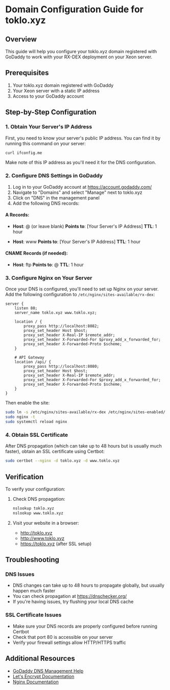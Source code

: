 # Domain Configuration Guide for toklo.xyz

## Overview

This guide will help you configure your toklo.xyz domain registered with GoDaddy to work with your RX-DEX deployment on your Xeon server.

## Prerequisites

1. Your toklo.xyz domain registered with GoDaddy
2. Your Xeon server with a static IP address
3. Access to your GoDaddy account

## Step-by-Step Configuration

### 1. Obtain Your Server's IP Address

First, you need to know your server's public IP address. You can find it by running this command on your server:

```bash
curl ifconfig.me
```

Make note of this IP address as you'll need it for the DNS configuration.

### 2. Configure DNS Settings in GoDaddy

1. Log in to your GoDaddy account at https://account.godaddy.com/
2. Navigate to "Domains" and select "Manage" next to toklo.xyz
3. Click on "DNS" in the management panel
4. Add the following DNS records:

#### A Records:
- **Host**: @ (or leave blank)
  **Points to**: [Your Server's IP Address]
  **TTL**: 1 hour

- **Host**: www
  **Points to**: [Your Server's IP Address]
  **TTL**: 1 hour

#### CNAME Records (if needed):
- **Host**: ftp
  **Points to**: @
  **TTL**: 1 hour

### 3. Configure Nginx on Your Server

Once your DNS is configured, you'll need to set up Nginx on your server. Add the following configuration to `/etc/nginx/sites-available/rx-dex`:

```nginx
server {
    listen 80;
    server_name toklo.xyz www.toklo.xyz;

    location / {
        proxy_pass http://localhost:8082;
        proxy_set_header Host $host;
        proxy_set_header X-Real-IP $remote_addr;
        proxy_set_header X-Forwarded-For $proxy_add_x_forwarded_for;
        proxy_set_header X-Forwarded-Proto $scheme;
    }

    # API Gateway
    location /api/ {
        proxy_pass http://localhost:8080;
        proxy_set_header Host $host;
        proxy_set_header X-Real-IP $remote_addr;
        proxy_set_header X-Forwarded-For $proxy_add_x_forwarded_for;
        proxy_set_header X-Forwarded-Proto $scheme;
    }
}
```

Then enable the site:

```bash
sudo ln -s /etc/nginx/sites-available/rx-dex /etc/nginx/sites-enabled/
sudo nginx -t
sudo systemctl reload nginx
```

### 4. Obtain SSL Certificate

After DNS propagation (which can take up to 48 hours but is usually much faster), obtain an SSL certificate using Certbot:

```bash
sudo certbot --nginx -d toklo.xyz -d www.toklo.xyz
```

## Verification

To verify your configuration:

1. Check DNS propagation:
   ```bash
   nslookup toklo.xyz
   nslookup www.toklo.xyz
   ```

2. Visit your website in a browser:
   - http://toklo.xyz
   - http://www.toklo.xyz
   - https://toklo.xyz (after SSL setup)

## Troubleshooting

### DNS Issues

- DNS changes can take up to 48 hours to propagate globally, but usually happen much faster
- You can check propagation at https://dnschecker.org/
- If you're having issues, try flushing your local DNS cache

### SSL Certificate Issues

- Make sure your DNS records are properly configured before running Certbot
- Check that port 80 is accessible on your server
- Verify your firewall settings allow HTTP/HTTPS traffic

## Additional Resources

- [GoDaddy DNS Management Help](https://www.godaddy.com/help/manage-dns-records-32598)
- [Let's Encrypt Documentation](https://letsencrypt.org/docs/)
- [Nginx Documentation](https://nginx.org/en/docs/)